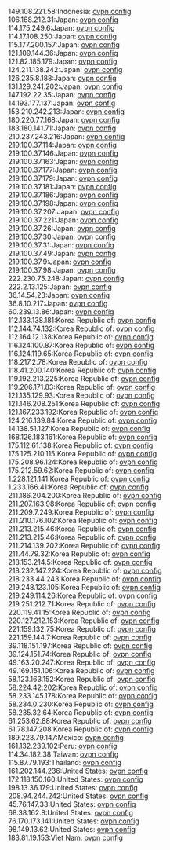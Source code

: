 149.108.221.58:Indonesia: [ovpn config](vpn/149_108_221_58.ovpn)  
106.168.212.31:Japan: [ovpn config](vpn/106_168_212_31.ovpn)  
114.175.249.6:Japan: [ovpn config](vpn/114_175_249_6.ovpn)  
114.17.108.250:Japan: [ovpn config](vpn/114_17_108_250.ovpn)  
115.177.200.157:Japan: [ovpn config](vpn/115_177_200_157.ovpn)  
121.109.144.36:Japan: [ovpn config](vpn/121_109_144_36.ovpn)  
121.82.185.179:Japan: [ovpn config](vpn/121_82_185_179.ovpn)  
124.211.138.242:Japan: [ovpn config](vpn/124_211_138_242.ovpn)  
126.235.8.188:Japan: [ovpn config](vpn/126_235_8_188.ovpn)  
131.129.241.202:Japan: [ovpn config](vpn/131_129_241_202.ovpn)  
147.192.22.35:Japan: [ovpn config](vpn/147_192_22_35.ovpn)  
14.193.177.137:Japan: [ovpn config](vpn/14_193_177_137.ovpn)  
153.210.242.213:Japan: [ovpn config](vpn/153_210_242_213.ovpn)  
180.220.77.168:Japan: [ovpn config](vpn/180_220_77_168.ovpn)  
183.180.141.71:Japan: [ovpn config](vpn/183_180_141_71.ovpn)  
210.237.243.216:Japan: [ovpn config](vpn/210_237_243_216.ovpn)  
219.100.37.114:Japan: [ovpn config](vpn/219_100_37_114.ovpn)  
219.100.37.146:Japan: [ovpn config](vpn/219_100_37_146.ovpn)  
219.100.37.163:Japan: [ovpn config](vpn/219_100_37_163.ovpn)  
219.100.37.177:Japan: [ovpn config](vpn/219_100_37_177.ovpn)  
219.100.37.179:Japan: [ovpn config](vpn/219_100_37_179.ovpn)  
219.100.37.181:Japan: [ovpn config](vpn/219_100_37_181.ovpn)  
219.100.37.186:Japan: [ovpn config](vpn/219_100_37_186.ovpn)  
219.100.37.198:Japan: [ovpn config](vpn/219_100_37_198.ovpn)  
219.100.37.207:Japan: [ovpn config](vpn/219_100_37_207.ovpn)  
219.100.37.221:Japan: [ovpn config](vpn/219_100_37_221.ovpn)  
219.100.37.26:Japan: [ovpn config](vpn/219_100_37_26.ovpn)  
219.100.37.30:Japan: [ovpn config](vpn/219_100_37_30.ovpn)  
219.100.37.31:Japan: [ovpn config](vpn/219_100_37_31.ovpn)  
219.100.37.49:Japan: [ovpn config](vpn/219_100_37_49.ovpn)  
219.100.37.9:Japan: [ovpn config](vpn/219_100_37_9.ovpn)  
219.100.37.98:Japan: [ovpn config](vpn/219_100_37_98.ovpn)  
222.230.75.248:Japan: [ovpn config](vpn/222_230_75_248.ovpn)  
222.2.13.125:Japan: [ovpn config](vpn/222_2_13_125.ovpn)  
36.14.54.23:Japan: [ovpn config](vpn/36_14_54_23.ovpn)  
36.8.10.217:Japan: [ovpn config](vpn/36_8_10_217.ovpn)  
60.239.13.86:Japan: [ovpn config](vpn/60_239_13_86.ovpn)  
112.133.138.181:Korea Republic of: [ovpn config](vpn/112_133_138_181.ovpn)  
112.144.74.132:Korea Republic of: [ovpn config](vpn/112_144_74_132.ovpn)  
112.164.12.138:Korea Republic of: [ovpn config](vpn/112_164_12_138.ovpn)  
116.124.100.87:Korea Republic of: [ovpn config](vpn/116_124_100_87.ovpn)  
116.124.119.65:Korea Republic of: [ovpn config](vpn/116_124_119_65.ovpn)  
118.217.2.78:Korea Republic of: [ovpn config](vpn/118_217_2_78.ovpn)  
118.41.200.140:Korea Republic of: [ovpn config](vpn/118_41_200_140.ovpn)  
119.192.213.225:Korea Republic of: [ovpn config](vpn/119_192_213_225.ovpn)  
119.206.171.83:Korea Republic of: [ovpn config](vpn/119_206_171_83.ovpn)  
121.135.129.93:Korea Republic of: [ovpn config](vpn/121_135_129_93.ovpn)  
121.146.208.251:Korea Republic of: [ovpn config](vpn/121_146_208_251.ovpn)  
121.167.233.192:Korea Republic of: [ovpn config](vpn/121_167_233_192.ovpn)  
124.216.139.84:Korea Republic of: [ovpn config](vpn/124_216_139_84.ovpn)  
14.138.51.127:Korea Republic of: [ovpn config](vpn/14_138_51_127.ovpn)  
168.126.183.161:Korea Republic of: [ovpn config](vpn/168_126_183_161.ovpn)  
175.112.61.138:Korea Republic of: [ovpn config](vpn/175_112_61_138.ovpn)  
175.125.210.115:Korea Republic of: [ovpn config](vpn/175_125_210_115.ovpn)  
175.208.96.124:Korea Republic of: [ovpn config](vpn/175_208_96_124.ovpn)  
175.212.59.62:Korea Republic of: [ovpn config](vpn/175_212_59_62.ovpn)  
1.228.121.141:Korea Republic of: [ovpn config](vpn/1_228_121_141.ovpn)  
1.233.166.41:Korea Republic of: [ovpn config](vpn/1_233_166_41.ovpn)  
211.186.204.200:Korea Republic of: [ovpn config](vpn/211_186_204_200.ovpn)  
211.207.163.98:Korea Republic of: [ovpn config](vpn/211_207_163_98.ovpn)  
211.209.7.249:Korea Republic of: [ovpn config](vpn/211_209_7_249.ovpn)  
211.210.176.102:Korea Republic of: [ovpn config](vpn/211_210_176_102.ovpn)  
211.213.215.46:Korea Republic of: [ovpn config](vpn/211_213_215_46.ovpn)  
211.213.215.46:Korea Republic of: [ovpn config](vpn/211_213_215_46.ovpn)  
211.214.139.202:Korea Republic of: [ovpn config](vpn/211_214_139_202.ovpn)  
211.44.79.32:Korea Republic of: [ovpn config](vpn/211_44_79_32.ovpn)  
218.153.214.5:Korea Republic of: [ovpn config](vpn/218_153_214_5.ovpn)  
218.232.147.224:Korea Republic of: [ovpn config](vpn/218_232_147_224.ovpn)  
218.233.44.243:Korea Republic of: [ovpn config](vpn/218_233_44_243.ovpn)  
219.248.123.105:Korea Republic of: [ovpn config](vpn/219_248_123_105.ovpn)  
219.249.114.26:Korea Republic of: [ovpn config](vpn/219_249_114_26.ovpn)  
219.251.212.71:Korea Republic of: [ovpn config](vpn/219_251_212_71.ovpn)  
220.119.41.15:Korea Republic of: [ovpn config](vpn/220_119_41_15.ovpn)  
220.127.212.153:Korea Republic of: [ovpn config](vpn/220_127_212_153.ovpn)  
221.159.132.75:Korea Republic of: [ovpn config](vpn/221_159_132_75.ovpn)  
221.159.144.7:Korea Republic of: [ovpn config](vpn/221_159_144_7.ovpn)  
39.118.151.197:Korea Republic of: [ovpn config](vpn/39_118_151_197.ovpn)  
39.124.151.74:Korea Republic of: [ovpn config](vpn/39_124_151_74.ovpn)  
49.163.20.247:Korea Republic of: [ovpn config](vpn/49_163_20_247.ovpn)  
49.169.151.106:Korea Republic of: [ovpn config](vpn/49_169_151_106.ovpn)  
58.123.163.152:Korea Republic of: [ovpn config](vpn/58_123_163_152.ovpn)  
58.224.42.202:Korea Republic of: [ovpn config](vpn/58_224_42_202.ovpn)  
58.233.145.178:Korea Republic of: [ovpn config](vpn/58_233_145_178.ovpn)  
58.234.0.230:Korea Republic of: [ovpn config](vpn/58_234_0_230.ovpn)  
58.235.32.64:Korea Republic of: [ovpn config](vpn/58_235_32_64.ovpn)  
61.253.62.88:Korea Republic of: [ovpn config](vpn/61_253_62_88.ovpn)  
61.78.147.208:Korea Republic of: [ovpn config](vpn/61_78_147_208.ovpn)  
189.223.79.147:Mexico: [ovpn config](vpn/189_223_79_147.ovpn)  
161.132.239.102:Peru: [ovpn config](vpn/161_132_239_102.ovpn)  
114.34.182.38:Taiwan: [ovpn config](vpn/114_34_182_38.ovpn)  
115.87.79.193:Thailand: [ovpn config](vpn/115_87_79_193.ovpn)  
161.202.144.236:United States: [ovpn config](vpn/161_202_144_236.ovpn)  
172.118.150.160:United States: [ovpn config](vpn/172_118_150_160.ovpn)  
198.13.36.179:United States: [ovpn config](vpn/198_13_36_179.ovpn)  
208.94.244.242:United States: [ovpn config](vpn/208_94_244_242.ovpn)  
45.76.147.33:United States: [ovpn config](vpn/45_76_147_33.ovpn)  
68.38.162.8:United States: [ovpn config](vpn/68_38_162_8.ovpn)  
76.170.173.141:United States: [ovpn config](vpn/76_170_173_141.ovpn)  
98.149.13.62:United States: [ovpn config](vpn/98_149_13_62.ovpn)  
183.81.19.153:Viet Nam: [ovpn config](vpn/183_81_19_153.ovpn)  

